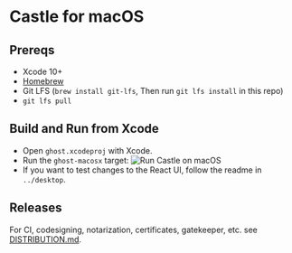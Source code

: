 # Castle for macOS

## Prereqs

- Xcode 10+
- [Homebrew](https://brew.sh/)
- Git LFS (`brew install git-lfs`, Then run `git lfs install` in this repo)
- `git lfs pull`

## Build and Run from Xcode

- Open `ghost.xcodeproj` with Xcode.
- Run the `ghost-macosx` target:
  ![Run Castle on macOS](https://user-images.githubusercontent.com/1316332/67033335-5c0e1e80-f0ca-11e9-935f-f04c26f00b7f.png)
- If you want to test changes to the React UI, follow the readme in `../desktop`.

## Releases

For CI, codesigning, notarization, certificates, gatekeeper, etc. see [DISTRIBUTION.md](DISTRIBUTION.md).